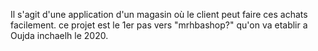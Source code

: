 Il s'agit d'une application d'un magasin où le client peut faire ces achats facilement.
ce projet est le 1er pas vers "mrhbashop?" qu'on va etablir a Oujda inchaelh le 2020.
